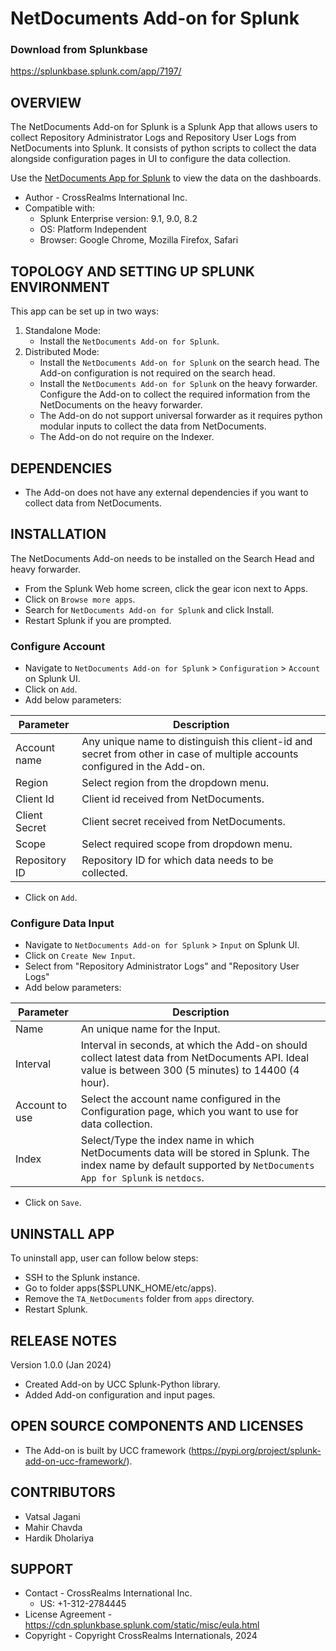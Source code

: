 # NetDocuments Add-on for Splunk

### Download from Splunkbase
https://splunkbase.splunk.com/app/7197/


OVERVIEW
--------
The NetDocuments Add-on for Splunk is a Splunk App that allows users to collect Repository Administrator Logs and Repository User Logs from NetDocuments into Splunk. It consists of python scripts to collect the data alongside configuration pages in UI to configure the data collection.

Use the <a href="https://splunkbase.splunk.com/app/7198/">NetDocuments App for Splunk</a> to view the data on the dashboards.

* Author - CrossRealms International Inc.
* Compatible with:
   * Splunk Enterprise version: 9.1, 9.0, 8.2
   * OS: Platform Independent
   * Browser: Google Chrome, Mozilla Firefox, Safari


TOPOLOGY AND SETTING UP SPLUNK ENVIRONMENT
------------------------------------------
This app can be set up in two ways: 
  1. Standalone Mode: 
     * Install the `NetDocuments Add-on for Splunk`.
  2. Distributed Mode: 
     * Install the `NetDocuments Add-on for Splunk` on the search head. The Add-on configuration is not required on the search head.
     * Install the `NetDocuments Add-on for Splunk` on the heavy forwarder. Configure the Add-on to collect the required information from the NetDocuments on the heavy forwarder.
     * The Add-on do not support universal forwarder as it requires python modular inputs to collect the data from NetDocuments.
     * The Add-on do not require on the Indexer.


DEPENDENCIES
------------------------------------------------------------
* The Add-on does not have any external dependencies if you want to collect data from NetDocuments.



INSTALLATION
------------------------------------------------------------
The NetDocuments Add-on needs to be installed on the Search Head and heavy forwarder.  

* From the Splunk Web home screen, click the gear icon next to Apps. 
* Click on `Browse more apps`.
* Search for `NetDocuments Add-on for Splunk` and click Install. 
* Restart Splunk if you are prompted.



### Configure Account ###
* Navigate to `NetDocuments Add-on for Splunk` > `Configuration` > `Account` on Splunk UI.
* Click on `Add`.
* Add below parameters:

| Parameter | Description |
| --- | --- |
| Account name | Any unique name to distinguish this client-id and secret from other in case of multiple accounts configured in the Add-on. |
| Region |  Select region from the dropdown menu. |
| Client Id | Client id received from NetDocuments. |
| Client Secret | Client secret received from NetDocuments. |
| Scope | Select required scope from dropdown menu. |
| Repository ID | Repository ID for which data needs to be collected. |

* Click on `Add`.


### Configure Data Input ###
* Navigate to `NetDocuments Add-on for Splunk` > `Input` on Splunk UI.
* Click on `Create New Input`.
* Select from "Repository Administrator Logs" and "Repository User Logs"
* Add below parameters:

| Parameter | Description |
| --- | --- |
| Name | An unique name for the Input. |
| Interval | Interval in seconds, at which the Add-on should collect latest data from NetDocuments API. Ideal value is between 300 (5 minutes) to 14400 (4 hour). |
| Account to use | Select the account name configured in the Configuration page, which you want to use for data collection. |
| Index | Select/Type the index name in which NetDocuments data will be stored in Splunk. The index name by default supported by `NetDocuments App for Splunk` is `netdocs`. |

* Click on `Save`.



UNINSTALL APP
-------------
To uninstall app, user can follow below steps:
* SSH to the Splunk instance.
* Go to folder apps($SPLUNK_HOME/etc/apps).
* Remove the `TA_NetDocuments` folder from `apps` directory.
* Restart Splunk.


RELEASE NOTES
-------------

Version 1.0.0 (Jan 2024)
* Created Add-on by UCC Splunk-Python library.
* Added Add-on configuration and input pages.



OPEN SOURCE COMPONENTS AND LICENSES
------------------------------
* The Add-on is built by UCC framework (https://pypi.org/project/splunk-add-on-ucc-framework/).


CONTRIBUTORS
------------
* Vatsal Jagani
* Mahir Chavda
* Hardik Dholariya


SUPPORT
-------
* Contact - CrossRealms International Inc.
  * US: +1-312-2784445
* License Agreement - https://cdn.splunkbase.splunk.com/static/misc/eula.html
* Copyright - Copyright CrossRealms Internationals, 2024
